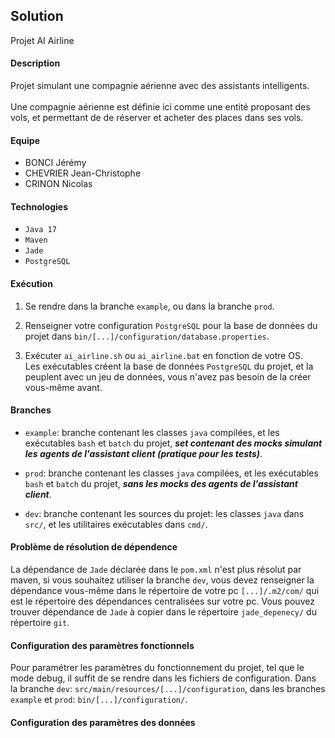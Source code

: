 ## Solution
Projet AI Airline

#### Description 
Projet simulant une compagnie aérienne avec des assistants intelligents. 
<br>
<br>
Une compagnie aérienne est définie ici comme une entité proposant des vols, et permettant de
de réserver et acheter des places dans ses vols.

#### Equipe

- BONCI Jérémy
- CHEVRIER Jean-Christophe
- CRINON Nicolas

#### Technologies

- `Java 17` 
- `Maven` 
- `Jade`
- `PostgreSQL`

#### Exécution

1. Se rendre dans la branche `example`, ou dans la branche `prod`.

2. Renseigner votre configuration `PostgreSQL` pour la base de données du projet dans 
   `bin/[...]/configuration/database.properties`.

3. Exécuter `ai_airline.sh` ou `ai_airline.bat` en fonction de votre
OS. <br>
Les exécutables créent la base de données `PostgreSQL` du projet, et la peuplent avec un jeu de données, vous n'avez pas besoin de la créer vous-même avant.

#### Branches

- `example`: branche contenant les classes `java` compilées, et les exécutables
  `bash` et `batch` du projet, <i><b>set contenant des mocks simulant les agents de l'assistant client 
  (pratique pour les tests)</b></i>.

- `prod`: branche contenant les classes `java` compilées, et les exécutables
  `bash` et `batch` du projet, <i><b>sans les mocks des agents de l'assistant client</b></i>.

- `dev`: branche contenant les sources du projet: les classes `java` dans
  `src/`, et les utilitaires exécutables dans `cmd/`.

  
#### Problème de résolution de dépendence

La dépendance de `Jade` déclarée dans le `pom.xml` n'est plus résolut par 
maven, si vous souhaitez utiliser la branche `dev`, vous devez renseigner la 
dépendance vous-même dans le répertoire de votre pc `[...]/.m2/com/` qui est
le répertoire des dépendances centralisées sur votre pc. Vous pouvez trouver
dépendance de `Jade` à copier dans le répertoire `jade_depenecy/` du répertoire 
`git`.

#### Configuration des paramètres fonctionnels

Pour paramétrer les paramètres du fonctionnement du projet, tel que le mode debug,
il suffit de se rendre dans les fichiers de configuration. Dans la branche `dev`: 
`src/main/resources/[...]/configuration`, dans les branches `example` et `prod`:
`bin/[...]/configuration/`.

#### Configuration des paramètres des données